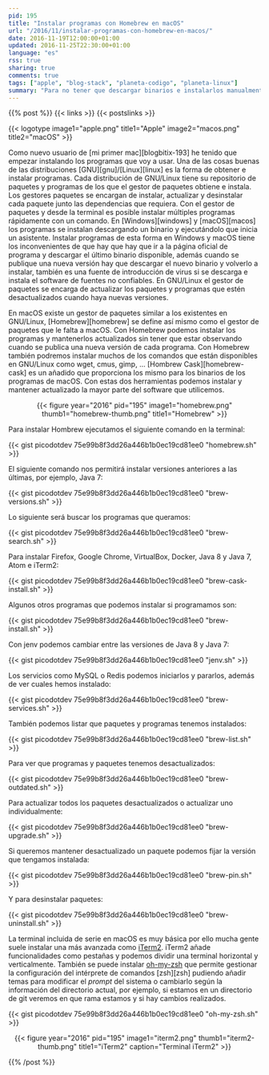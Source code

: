 ```yaml
---
pid: 195
title: "Instalar programas con Homebrew en macOS"
url: "/2016/11/instalar-programas-con-homebrew-en-macos/"
date: 2016-11-19T12:00:00+01:00
updated: 2016-11-25T22:30:00+01:00
language: "es"
rss: true
sharing: true
comments: true
tags: ["apple", "blog-stack", "planeta-codigo", "planeta-linux"]
summary: "Para no tener que descargar binarios e instalarlos manualmente y estar pendiente de nuevas versiones que se publiquen en un futuro en macOS está Homebrew. Homebrew es un gestor de paquetes similar a los existentes en las distribuciones GNU/Linux con el que podremos buscar software, instalar, actualizar, ver que hemos instalado, cuales están desactualizados, iniciar y parar servicios y desinstalar los paquetes o programas. Esta es una guía básica sobre como instalar software en macOS con Homebrew y como instalar iTerm2 que es una mejor terminal que la propia del sistema con iterm."
---
```


{{% post %}}
{{< links >}}
{{< postslinks >}}

{{< logotype image1="apple.png" title1="Apple" image2="macos.png" title2="macOS" >}}

Como nuevo usuario de [mi primer mac][blogbitix-193] he tenido que empezar instalando los programas que voy a usar. Una de las cosas buenas de las distribuciones [GNU][gnu]/[Linux][linux] es la forma de obtener e instalar programas. Cada distribución de GNU/Linux tiene su repositorio de paquetes y programas de los que el gestor de paquetes obtiene e instala. Los gestores paquetes se encargan de instalar, actualizar y desinstalar cada paquete junto las dependencias que requiera. Con el gestor de paquetes y desde la terminal es posible instalar múltiples programas rápidamente con un comando. En [Windows][windows] y [macOS][macos] los programas se instalan descargando un binario y ejecutándolo que inicia un asistente. Instalar programas de esta forma en Windows y macOS tiene los inconvenientes de que hay que hay que ir a la página oficial de programa y descargar el último binario disponible, además cuando se publique una nueva versión hay que descargar el nuevo binario y volverlo a instalar, también es una fuente de introducción de virus si se descarga e instala el software de fuentes no confiables. En GNU/Linux el gestor de paquetes se encarga de actualizar los paquetes y programas que estén desactualizados cuando haya nuevas versiones.

En macOS existe un gestor de paquetes similar a los existentes en GNU/Linux, [Homebrew][homebrew] se define así mismo como el gestor de paquetes que le falta a macOS. Con Homebrew podemos instalar los programas y mantenerlos actualizados sin tener que estar observando cuando se publica una nueva versión de cada programa. Con Homebrew también podremos instalar muchos de los comandos que están disponibles en GNU/Linux como wget, cmus, gimp, ... [Hombrew Cask][homebrew-cask] es un añadido que proporciona los mismo para los binarios de los programas de macOS. Con estas dos herramientas podemos instalar y mantener actualizado la mayor parte del software que utilicemos.

<div class="media" style="text-align: center;">
    {{< figure year="2016" pid="195"
        image1="homebrew.png" thumb1="homebrew-thumb.png" title1="Homebrew" >}}
</div>

Para instalar Hombrew ejecutamos el siguiente comando en la terminal:

{{< gist picodotdev 75e99b8f3dd26a446b1b0ec19cd81ee0 "homebrew.sh" >}}

El siguiente comando nos permitirá instalar versiones anteriores a las últimas, por ejemplo, Java 7:

{{< gist picodotdev 75e99b8f3dd26a446b1b0ec19cd81ee0 "brew-versions.sh" >}}

Lo siguiente será buscar los programas que queramos:

{{< gist picodotdev 75e99b8f3dd26a446b1b0ec19cd81ee0 "brew-search.sh" >}}

Para instalar Firefox, Google Chrome, VirtualBox, Docker, Java 8 y Java 7, Atom e iTerm2:

{{< gist picodotdev 75e99b8f3dd26a446b1b0ec19cd81ee0 "brew-cask-install.sh" >}}

Algunos otros programas que podemos instalar si programamos son:

{{< gist picodotdev 75e99b8f3dd26a446b1b0ec19cd81ee0 "brew-install.sh" >}}

Con jenv podemos cambiar entre las versiones de Java 8 y Java 7:

{{< gist picodotdev 75e99b8f3dd26a446b1b0ec19cd81ee0 "jenv.sh" >}}

Los servicios como MySQL o Redis podemos iniciarlos y pararlos, además de ver cuales hemos instalado:

{{< gist picodotdev 75e99b8f3dd26a446b1b0ec19cd81ee0 "brew-services.sh" >}}

También podemos listar que paquetes y programas tenemos instalados:

{{< gist picodotdev 75e99b8f3dd26a446b1b0ec19cd81ee0 "brew-list.sh" >}}

Para ver que programas y paquetes tenemos desactualizados:

{{< gist picodotdev 75e99b8f3dd26a446b1b0ec19cd81ee0 "brew-outdated.sh" >}}

Para actualizar todos los paquetes desactualizados o actualizar uno individualmente:

{{< gist picodotdev 75e99b8f3dd26a446b1b0ec19cd81ee0 "brew-upgrade.sh" >}}

Si queremos mantener desactualizado un paquete podemos fijar la versión que tengamos instalada:

{{< gist picodotdev 75e99b8f3dd26a446b1b0ec19cd81ee0 "brew-pin.sh" >}}

Y para desinstalar paquetes:

{{< gist picodotdev 75e99b8f3dd26a446b1b0ec19cd81ee0 "brew-uninstall.sh" >}}

La terminal incluida de serie en macOS es muy básica por ello mucha gente suele instalar una más avanzada como [iTerm2](http://iterm2.com/). iTerm2 añade funcionalidades como pestañas y podemos dividir una terminal horizontal y verticalmente. También se puede instalar [oh-my-zsh](http://ohmyz.sh/) que permite gestionar la configuración del intérprete de comandos [zsh][zsh] pudiendo añadir temas para modificar el _prompt_ del sistema o cambiarlo según la información del directorio actual, por ejemplo, si estamos en un directorio de git veremos en que rama estamos y si hay cambios realizados.

{{< gist picodotdev 75e99b8f3dd26a446b1b0ec19cd81ee0 "oh-my-zsh.sh" >}}

<div class="media" style="text-align: center;">
    {{< figure year="2016" pid="195"
        image1="iterm2.png" thumb1="iterm2-thumb.png" title1="iTerm2"
        caption="Terminal iTerm2" >}}
</div>

{{% /post %}}
